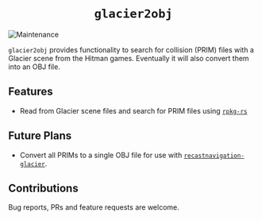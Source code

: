 <div align="center">
  <h1><code>glacier2obj</code></h1>
</div>

![Maintenance](https://img.shields.io/badge/maintenance-actively--developed-brightgreen.svg)

`glacier2obj` provides functionality to search for collision (PRIM) files with a Glacier scene from the Hitman games. Eventually it will also convert them into an OBJ file.

## Features

- Read from Glacier scene files and search for PRIM files using [`rpkg-rs`](https://github.com/dafitius/rpkg-rs)

## Future Plans

- Convert all PRIMs to a single OBJ file for use with [`recastnavigation-glacier`](https://github.com/dbierek/recastnavigation-glacier).

## Contributions
Bug reports, PRs and feature requests are welcome.

